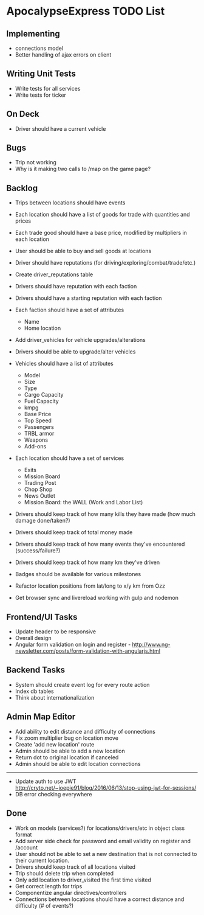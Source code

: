 # ApocalypseExpress TODO List

## Implementing

* connections model
* Better handling of ajax errors on client

## Writing Unit Tests

* Write tests for all services
* Write tests for ticker

## On Deck

* Driver should have a current vehicle

## Bugs

* Trip not working
* Why is it making two calls to /map on the game page?

## Backlog

* Trips between locations should have events

* Each location should have a list of goods for trade with quantities and prices
* Each trade good should have a base price, modified by multipliers in each location
* User should be able to buy and sell goods at locations

* Driver should have reputations (for driving/exploring/combat/trade/etc.)
* Create driver_reputations table

* Drivers should have reputation with each faction
* Drivers should have a starting reputation with each faction
* Each faction should have a set of attributes
  * Name
  * Home location

* Add driver_vehicles for vehicle upgrades/alterations
* Drivers should be able to upgrade/alter vehicles

* Vehicles should have a list of attributes
  * Model
  * Size
  * Type
  * Cargo Capacity
  * Fuel Capacity
  * kmpg
  * Base Price
  * Top Speed
  * Passengers
  * TRBL armor
  * Weapons
  * Add-ons

* Each location should have a set of services
  * Exits
  * Mission Board
  * Trading Post
  * Chop Shop
  * News Outlet
  * Mission Board: the WALL (Work and Labor List)

* Drivers should keep track of how many kills they have made (how much damage done/taken?)
* Drivers should keep track of total money made
* Drivers should keep track of how many events they've encountered (success/failure?)
* Drivers should keep track of how many km they've driven
* Badges should be available for various milestones

* Refactor location positions from lat/long to x/y km from Ozz
* Get browser sync and livereload working with gulp and nodemon

## Frontend/UI Tasks

* Update header to be responsive
* Overall design
* Angular form validation on login and register - http://www.ng-newsletter.com/posts/form-validation-with-angularjs.html

## Backend Tasks

* System should create event log for every route action
* Index db tables
* Think about internationalization

## Admin Map Editor

* Add ability to edit distance and difficulty of connections
* Fix zoom multiplier bug on location move
* Create 'add new location' route
* Admin should be able to add a new location
* Return dot to original location if canceled
* Admin should be able to edit location connections

----
* Update auth to use JWT
http://cryto.net/~joepie91/blog/2016/06/13/stop-using-jwt-for-sessions/
* DB error checking everywhere

## Done

* Work on models (services?) for locations/drivers/etc in object class format
* Add server side check for password and email validity on register and /account
* User should not be able to set a new destination that is not connected to their current location.
* Drivers should keep track of all locations visited
* Trip should delete trip when completed
* Only add location to driver_visited the first time visited
* Get correct length for trips
* Componentize angular directives/controllers
* Connections between locations should have a correct distance and difficulty (# of events?)
